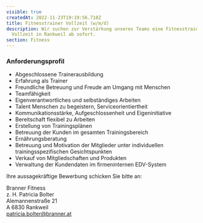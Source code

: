 ```yaml
---
visible: true
createdAt: 2022-11-23T19:19:56.718Z
title: Fitnesstrainer Vollzeit (w/m/d)
description: Wir suchen zur Verstärkung unseres Teams eine Fitnesstrainer/in für
  Vollzeit in Rankweil ab sofort.
section: Fitness
---
```

### Anforderungsprofil

* Abgeschlossene Trainerausbildung 
* Erfahrung als Trainer 
* Freundliche Betreuung und Freude am Umgang mit Menschen 
* Teamfähigkeit 
* Eigenverantwortliches und selbständiges Arbeiten 
* Talent Menschen zu begeistern, Serviceorientiertheit 
* Kommunikationsstärke, Aufgeschlossenheit und Eigeninitiative 
* Bereitschaft flexibel zu Arbeiten 
* Erstellung von Trainingsplänen 
* Betreuung der Kunden im gesamten Trainingsbereich 
* Ernährungsberatung 
* Betreuung und Motivation der Mitglieder unter individuellen trainingsspezifischen Gesichtspunkten 
* Verkauf von Mitgliedschaften und Produkten 
* Verwaltung der Kundendaten im firmeninternen EDV-System



Ihre aussagekräftige Bewerbung schicken Sie bitte an:

Branner Fitness\
z. H. Patricia Bolter\
Alemannenstraße 21\
A 6830 Rankweil\
[patricia.bolter@branner.at](mailto:patricia.bolter@branner.at)